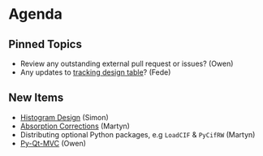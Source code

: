 Agenda
======

Pinned Topics
-------------
* Review any outstanding external pull request or issues? (Owen)
* Any updates to [tracking design table](https://github.com/mantidproject/documents/blob/master/Project-Management/TechnicalSteeringCommittee/reports/TSC-TrackingDesignProposals.md)? (Fede)

New Items
---------
* [Histogram Design](https://github.com/mantidproject/documents/pull/14) (Simon)
* [Absorption Corrections](https://github.com/mantidproject/documents/pull/15) (Martyn)
* Distributing optional Python packages, e.g `LoadCIF` & `PyCifRW` (Martyn) 
* [Py-Qt-MVC](https://github.com/morefigs/Py-Qt-MVC) (Owen)
